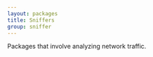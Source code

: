 ```yaml
---
layout: packages
title: Sniffers
group: sniffer
---
```


Packages that involve analyzing network traffic.